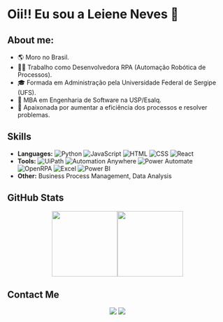 # Oii!! Eu sou a Leiene Neves 👋

## About me:
- 🌎 Moro no Brasil.
- 👩‍💻 Trabalho como Desenvolvedora RPA (Automação Robótica de Processos).
- 🎓 Formada em Administração pela Universidade Federal de Sergipe (UFS).
- 👾 MBA em Engenharia de Software na USP/Esalq.
- 🤖 Apaixonada por aumentar a eficiência dos processos e resolver problemas.

## Skills
- **Languages:**
  ![Python](https://img.shields.io/badge/-Python-3776AB?style=flat&logo=python&logoColor=white)
  ![JavaScript](https://img.shields.io/badge/-JavaScript-F7DF1E?style=flat&logo=javascript&logoColor=black)
  ![HTML](https://img.shields.io/badge/-HTML-E34F26?style=flat&logo=html5&logoColor=white)
  ![CSS](https://img.shields.io/badge/-CSS-1572B6?style=flat&logo=css3&logoColor=white)
  ![React](https://img.shields.io/badge/-React-61DAFB?style=flat&logo=react&logoColor=black)
- **Tools:**
  ![UiPath](https://img.shields.io/badge/-UiPath-FAA519?style=flat&logo=uipath&logoColor=white)
  ![Automation Anywhere](https://img.shields.io/badge/-Automation%20Anywhere-FF6C37?style=flat&logo=automation-anywhere&logoColor=white)
  ![Power Automate](https://img.shields.io/badge/-Power%20Automate-0089D6?style=flat&logo=power-automate&logoColor=white)
  ![OpenRPA](https://img.shields.io/badge/-OpenRPA-34A853?style=flat&logo=google&logoColor=white)
  ![Excel](https://img.shields.io/badge/-Excel-217346?style=flat&logo=microsoft-excel&logoColor=white)
  ![Power BI](https://img.shields.io/badge/-Power%20BI-F2C811?style=flat&logo=power-bi&logoColor=black)
- **Other:**
  Business Process Management, Data Analysis

## GitHub Stats
<div align="center" style="display: flex; justify-content: center;">
  <a href="https://github.com/htmleiene">
    <img height="150em" src="https://github-readme-stats.vercel.app/api?username=htmleiene&show_icons=true&theme=tokyonight&include_all_commits=true&count_private=true&hide=issues"/>  </a>
  <a href="https://github.com/htmleiene">
    <img height="150em" src="https://github-readme-stats.vercel.app/api/top-langs/?username=htmleiene&layout=compact&langs_count=7&theme=tokyonight"/>
  </a>
</div>

## Contact Me
<div align="center">
  <a href="https://linkedin.com/in/leiene-neves" target="_blank"><img src="https://img.shields.io/badge/-LinkedIn-%230077B5?style=for-the-badge&logo=linkedin&logoColor=white"></a>
  <a href="mailto:leiene.neves@gmail.com" target="_blank"><img src="https://img.shields.io/badge/-Gmail-%23333?style=for-the-badge&logo=gmail&logoColor=white"></a>
</div>

